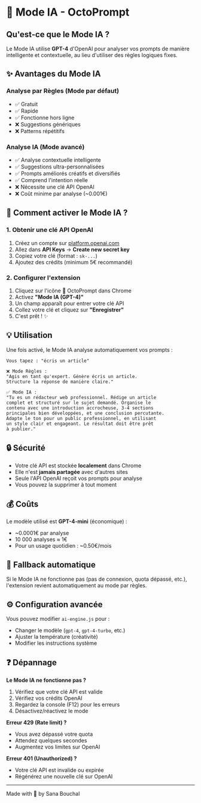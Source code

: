 # 🤖 Mode IA - OctoPrompt

## Qu'est-ce que le Mode IA ?

Le Mode IA utilise **GPT-4** d'OpenAI pour analyser vos prompts de manière intelligente et contextuelle, au lieu d'utiliser des règles logiques fixes.

## ✨ Avantages du Mode IA

### Analyse par Règles (Mode par défaut)
- ✅ Gratuit
- ✅ Rapide
- ✅ Fonctionne hors ligne
- ❌ Suggestions génériques
- ❌ Patterns répétitifs

### Analyse IA (Mode avancé)
- ✅ Analyse contextuelle intelligente
- ✅ Suggestions ultra-personnalisées
- ✅ Prompts améliorés créatifs et diversifiés
- ✅ Comprend l'intention réelle
- ❌ Nécessite une clé API OpenAI
- ❌ Coût minime par analyse (~0.001€)

## 🚀 Comment activer le Mode IA ?

### 1. Obtenir une clé API OpenAI

1. Créez un compte sur [platform.openai.com](https://platform.openai.com)
2. Allez dans **API Keys** → **Create new secret key**
3. Copiez votre clé (format : `sk-...`)
4. Ajoutez des crédits (minimum 5€ recommandé)

### 2. Configurer l'extension

1. Cliquez sur l'icône 🐙 OctoPrompt dans Chrome
2. Activez **"Mode IA (GPT-4)"**
3. Un champ apparaît pour entrer votre clé API
4. Collez votre clé et cliquez sur **"Enregistrer"**
5. C'est prêt ! ✨

## 💡 Utilisation

Une fois activé, le Mode IA analyse automatiquement vos prompts :

```
Vous tapez : "écris un article"

❌ Mode Règles : 
"Agis en tant qu'expert. Génère écris un article. 
Structure la réponse de manière claire."

✅ Mode IA :
"Tu es un rédacteur web professionnel. Rédige un article 
complet et structuré sur le sujet demandé. Organise le 
contenu avec une introduction accrocheuse, 3-4 sections 
principales bien développées, et une conclusion percutante. 
Adapte le ton pour un public professionnel, en utilisant 
un style clair et engageant. Le résultat doit être prêt 
à publier."
```

## 🔒 Sécurité

- Votre clé API est stockée **localement** dans Chrome
- Elle n'est **jamais partagée** avec d'autres sites
- Seule l'API OpenAI reçoit vos prompts pour analyse
- Vous pouvez la supprimer à tout moment

## 💰 Coûts

Le modèle utilisé est **GPT-4-mini** (économique) :
- ~0.0001€ par analyse
- 10 000 analyses ≈ 1€
- Pour un usage quotidien : ~0.50€/mois

## 🔄 Fallback automatique

Si le Mode IA ne fonctionne pas (pas de connexion, quota dépassé, etc.),
l'extension revient automatiquement au mode par règles.

## ⚙️ Configuration avancée

Vous pouvez modifier `ai-engine.js` pour :
- Changer le modèle (`gpt-4`, `gpt-4-turbo`, etc.)
- Ajuster la température (créativité)
- Modifier les instructions système

## ❓ Dépannage

**Le Mode IA ne fonctionne pas ?**
1. Vérifiez que votre clé API est valide
2. Vérifiez vos crédits OpenAI
3. Regardez la console (F12) pour les erreurs
4. Désactivez/réactivez le mode

**Erreur 429 (Rate limit) ?**
- Vous avez dépassé votre quota
- Attendez quelques secondes
- Augmentez vos limites sur OpenAI

**Erreur 401 (Unauthorized) ?**
- Votre clé API est invalide ou expirée
- Régénérez une nouvelle clé sur OpenAI

---

Made with 💙 by Sana Bouchal

